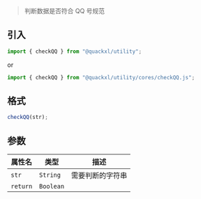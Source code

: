 > 判断数据是否符合 QQ 号规范

## 引入

```js
import { checkQQ } from "@quackxl/utility";
```
or
```js
import { checkQQ } from "@quackxl/utility/cores/checkQQ.js";
```

## 格式

```js
checkQQ(str);
```

## 参数

| 属性名   | 类型      | 描述             |
| -------- | --------- | ---------------- |
| `str`    | `String`  | 需要判断的字符串 |
| `return` | `Boolean` |                  |